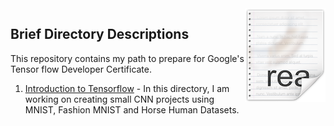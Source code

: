 <img src="icon.png" align="right" />

## Brief Directory Descriptions

This repository contains my path to prepare for Google's Tensor flow Developer Certificate.

1. [Introduction to Tensorflow](https://github.com/asad-mahmood/Tensorflow-Learning-and-Projects/tree/main/Introduction%20to%20Tensor%20Flow) - In this directory, I am working on creating small CNN projects using MNIST, Fashion MNIST and Horse Human Datasets. 
